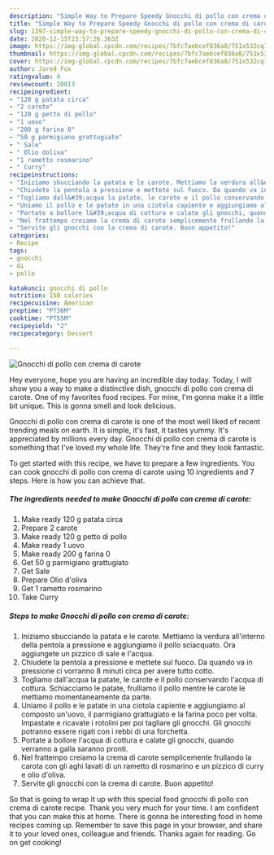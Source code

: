 ```yaml
---
description: "Simple Way to Prepare Speedy Gnocchi di pollo con crema di carote"
title: "Simple Way to Prepare Speedy Gnocchi di pollo con crema di carote"
slug: 1297-simple-way-to-prepare-speedy-gnocchi-di-pollo-con-crema-di-carote
date: 2020-12-15T23:57:26.363Z
image: https://img-global.cpcdn.com/recipes/7bfc7aebcef836a8/751x532cq70/gnocchi-di-pollo-con-crema-di-carote-recipe-main-photo.jpg
thumbnail: https://img-global.cpcdn.com/recipes/7bfc7aebcef836a8/751x532cq70/gnocchi-di-pollo-con-crema-di-carote-recipe-main-photo.jpg
cover: https://img-global.cpcdn.com/recipes/7bfc7aebcef836a8/751x532cq70/gnocchi-di-pollo-con-crema-di-carote-recipe-main-photo.jpg
author: Jared Fox
ratingvalue: 4
reviewcount: 20013
recipeingredient:
- "120 g patata circa"
- "2 carote"
- "120 g petto di pollo"
- "1 uovo"
- "200 g farina 0"
- "50 g parmigiano grattugiato"
- " Sale"
- " Olio doliva"
- "1 rametto rosmarino"
- " Curry"
recipeinstructions:
- "Iniziamo sbucciando la patata e le carote. Mettiamo la verdura all&#39;interno della pentola a pressione e aggiungiamo il pollo sciacquato. Ora aggiungete un pizzico di sale e l&#39;acqua."
- "Chiudete la pentola a pressione e mettete sul fuoco. Da quando va in pressione ci vorranno 8 minuti circa per avere tutto cotto."
- "Togliamo dall&#39;acqua la patate, le carote e il pollo conservando l&#39;acqua di cottura. Schiacciamo le patate, frulliamo il pollo mentre le carote le mettiamo momentaneamente da parte."
- "Uniamo il pollo e le patate in una ciotola capiente e aggiungiamo al composto un&#39;uovo, il parmigiano grattugiato e la farina poco per volta. Impastate e ricavate i rotolini per poi tagliare gli gnocchi. Gli gnocchi potranno essere rigati con i rebbi di una forchetta."
- "Portate a bollore l&#39;acqua di cottura e calate gli gnocchi, quando verranno a galla saranno pronti."
- "Nel frattempo creiamo la crema di carote semplicemente frullando la carota con gli aghi lavati di un rametto di rosmarino e un pizzico di curry e olio d&#39;oliva."
- "Servite gli gnocchi con la crema di carote. Buon appetito!"
categories:
- Recipe
tags:
- gnocchi
- di
- pollo

katakunci: gnocchi di pollo 
nutrition: 150 calories
recipecuisine: American
preptime: "PT36M"
cooktime: "PT55M"
recipeyield: "2"
recipecategory: Dessert

---
```



![Gnocchi di pollo con crema di carote](https://img-global.cpcdn.com/recipes/7bfc7aebcef836a8/751x532cq70/gnocchi-di-pollo-con-crema-di-carote-recipe-main-photo.jpg)

Hey everyone, hope you are having an incredible day today. Today, I will show you a way to make a distinctive dish, gnocchi di pollo con crema di carote. One of my favorites food recipes. For mine, I'm gonna make it a little bit unique. This is gonna smell and look delicious.



Gnocchi di pollo con crema di carote is one of the most well liked of recent trending meals on earth. It is simple, it's fast, it tastes yummy. It's appreciated by millions every day. Gnocchi di pollo con crema di carote is something that I've loved my whole life. They're fine and they look fantastic.


To get started with this recipe, we have to prepare a few ingredients. You can cook gnocchi di pollo con crema di carote using 10 ingredients and 7 steps. Here is how you can achieve that.

<!--inarticleads1-->

##### The ingredients needed to make Gnocchi di pollo con crema di carote:

1. Make ready 120 g patata circa
1. Prepare 2 carote
1. Make ready 120 g petto di pollo
1. Make ready 1 uovo
1. Make ready 200 g farina 0
1. Get 50 g parmigiano grattugiato
1. Get  Sale
1. Prepare  Olio d&#39;oliva
1. Get 1 rametto rosmarino
1. Take  Curry




<!--inarticleads2-->

##### Steps to make Gnocchi di pollo con crema di carote:

1. Iniziamo sbucciando la patata e le carote. Mettiamo la verdura all&#39;interno della pentola a pressione e aggiungiamo il pollo sciacquato. Ora aggiungete un pizzico di sale e l&#39;acqua.
1. Chiudete la pentola a pressione e mettete sul fuoco. Da quando va in pressione ci vorranno 8 minuti circa per avere tutto cotto.
1. Togliamo dall&#39;acqua la patate, le carote e il pollo conservando l&#39;acqua di cottura. Schiacciamo le patate, frulliamo il pollo mentre le carote le mettiamo momentaneamente da parte.
1. Uniamo il pollo e le patate in una ciotola capiente e aggiungiamo al composto un&#39;uovo, il parmigiano grattugiato e la farina poco per volta. Impastate e ricavate i rotolini per poi tagliare gli gnocchi. Gli gnocchi potranno essere rigati con i rebbi di una forchetta.
1. Portate a bollore l&#39;acqua di cottura e calate gli gnocchi, quando verranno a galla saranno pronti.
1. Nel frattempo creiamo la crema di carote semplicemente frullando la carota con gli aghi lavati di un rametto di rosmarino e un pizzico di curry e olio d&#39;oliva.
1. Servite gli gnocchi con la crema di carote. Buon appetito!




So that is going to wrap it up with this special food gnocchi di pollo con crema di carote recipe. Thank you very much for your time. I am confident that you can make this at home. There is gonna be interesting food in home recipes coming up. Remember to save this page in your browser, and share it to your loved ones, colleague and friends. Thanks again for reading. Go on get cooking!
